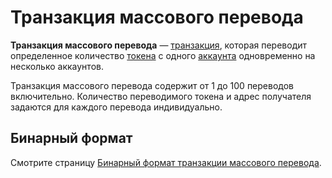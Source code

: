 # Транзакция массового перевода

**Транзакция массового перевода** — [транзакция](/ru/blockchain/transaction), которая переводит определенное количество [токена](/ru/blockchain/token) с одного [аккаунта](/ru/blockchain/account) одновременно на несколько аккаунтов.

Транзакция массового перевода содержит от 1 до 100 переводов включительно. Количество переводимого токена и адрес получателя задаются для каждого перевода индивидуально.

## Бинарный формат

Смотрите страницу [Бинарный формат транзакции массового перевода](/ru/blockchain/binary-format/transaction-binary-format/mass-transfer-transaction-binary-format).
